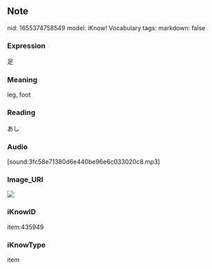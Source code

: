 ## Note
nid: 1655374758549
model: iKnow! Vocabulary
tags: 
markdown: false

### Expression
足

### Meaning
leg, foot

### Reading
あし

### Audio
[sound:3fc58e71380d6e440be96e6c033020c8.mp3]

### Image_URI
<img src="b80b9554364d13e77c8d41e1d23c2dcd.jpg">

### iKnowID
item:435949

### iKnowType
item
